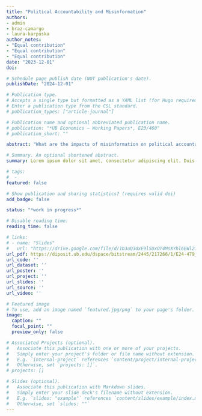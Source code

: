 ```yaml
---
title: "Political Accountability and Misinformation"
authors:
- admin
- braz-camargo
- laura-karpuska
author_notes:
- "Equal contribution"
- "Equal contribution"
- "Equal contribution"
date: "2023-12-01"
doi: 

# Schedule page publish date (NOT publication's date).
publishDate: "2024-12-01"

# Publication type.
# Accepts a single type but formatted as a YAML list (for Hugo requirements).
# Enter a publication type from the CSL standard.
# publication_types: ["article-journal"]

# Publication name and optional abbreviated publication name.
# publication: "*UB Economics – Working Papers*, E23/460"
# publication_short: ""

abstract: "What are the impacts of misinformation on political accountability? We address this question in a political career concerns framework with belief misspecification. In our model, an incumbent politician of an unknown ability seeks to maximize reelection chances by putting costly effort into a provision a public good. Citizens agree ex-ante on how to interpret the outcomes of the incumbent’s effort. However, some of them disagree on how to interpret other signals. Specifically, some voters incorrectly believe that a confounding signal is informative of about the incumbent’s ability, while others correctly understand that they are completely uninformative. This misspecification on this signal leads to ex-post disagreement on how successful the incumbent should be in providing the public good to secure a reelection. We consider both an intensive margin and an extensive margin of informational disagreement, that is, (i) how much the beliefs of citizens with learning misspecification differ from the beliefs of citizens with a correct learning model, and (ii) how much misspecified citizens represent in the composition of society. We characterize the impact of informational disagreement on effective accountability (the effort provided by the incumbent in equilibrium). Our analysis not only identifies situations in which misinformation impacts negatively the social contributions of elected governments, but also – perhaps counter-intuitively, situations in which misinformation increases political accountability."

# Summary. An optional shortened abstract.
summary: Lorem ipsum dolor sit amet, consectetur adipiscing elit. Duis posuere tellus ac convallis placerat. Proin tincidunt magna sed ex sollicitudin condimentum.

# tags:
#  - 
featured: false

# Show publication and sharing statistics? (requires valid doi)
add_badge: false

status: "*work in progress*"

# Disable reading time:
reading_time: false

# links:
# - name: "Slides"
#   url: "https://drive.google.com/file/d/1b3uQ3dxE9lSUxOT4MsXYhl6EWl21QUYV/view?usp=sharing"
url_pdf: https://diposit.ub.edu/dspace/bitstream/2445/217266/1/E24-479_Domenech%2bLorechio%2bTejada.pdf
url_code: ''
url_dataset: ''
url_poster: ''
url_project: ''
url_slides: ''
url_source: ''
url_video: ''

# Featured image
# To use, add an image named `featured.jpg/png` to your page's folder. 
image:
  caption: ""
  focal_point: ""
  preview_only: false

# Associated Projects (optional).
#   Associate this publication with one or more of your projects.
#   Simply enter your project's folder or file name without extension.
#   E.g. `internal-project` references `content/project/internal-project/index.md`.
#   Otherwise, set `projects: []`.
# projects: []

# Slides (optional).
#   Associate this publication with Markdown slides.
#   Simply enter your slide deck's filename without extension.
#   E.g. `slides: "example"` references `content/slides/example/index.md`.
#   Otherwise, set `slides: ""`
---
```


